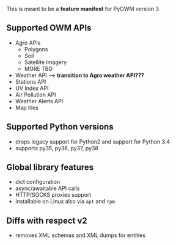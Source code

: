 This is meant to be a **feature manifest** for PyOWM version 3

## Supported OWM APIs
- Agro APIs
    - Polygons
    - Soil
    - Satellite Imagery
    - MORE TBD
- Weather API --> **transition to Agro weather API???**
- Stations API
- UV Index API
- Air Pollution API
- Weather Alerts API
- Map tiles


## Supported Python versions
- drops legacy support for Python2 and support for Python 3.4
- supports py35, py36, py37, py38

## Global library features
- dict configuration
- async/awaitable API calls
- HTTP/SOCKS proxies support
- installable on Linux also via `apt` and `rpm`

## Diffs with respect v2
- removes XML schemas and XML dumps for entities

